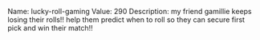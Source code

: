 Name: lucky-roll-gaming
Value: 290
Description: my friend gamillie keeps losing their rolls!! help them predict when to roll so they can secure first pick and win their match!!
